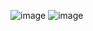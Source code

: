 ![image](https://github.com/harshita-lakhchaura/Codeforces_Practice/assets/96336647/1a2481c9-54a5-4813-b74d-81b8c0a274e9)
![image](https://github.com/harshita-lakhchaura/Codeforces_Practice/assets/96336647/d5756044-554e-4192-bd10-34ecffbb6be0)
